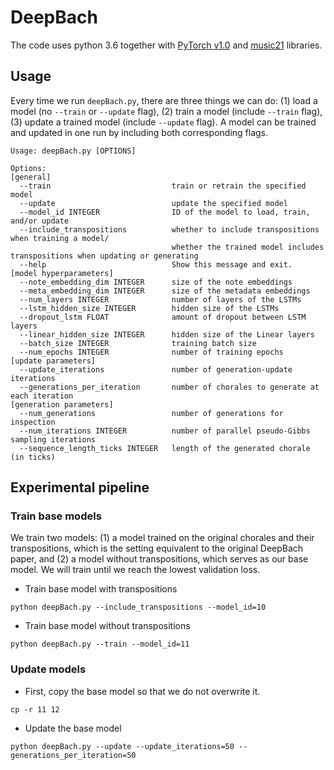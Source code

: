 # DeepBach
The code uses python 3.6 together with [PyTorch v1.0](https://pytorch.org/) and
 [music21](http://web.mit.edu/music21/) libraries.

## Usage
Every time we run `deepBach.py`, there are three things we can do: (1) load a model (no `--train` or `--update` flag), (2) train a model (include `--train` flag), (3) update a trained model (include `--update` flag). A model can be trained and updated in one run by including both corresponding flags.

```
Usage: deepBach.py [OPTIONS]

Options:
[general]
  --train                           train or retrain the specified model
  --update                          update the specified model
  --model_id INTEGER                ID of the model to load, train, and/or update
  --include_transpositions          whether to include transpositions when training a model/
                                    whether the trained model includes transpositions when updating or generating
  --help                            Show this message and exit.
[model hyperparameters]
  --note_embedding_dim INTEGER      size of the note embeddings
  --meta_embedding_dim INTEGER      size of the metadata embeddings
  --num_layers INTEGER              number of layers of the LSTMs
  --lstm_hidden_size INTEGER        hidden size of the LSTMs
  --dropout_lstm FLOAT              amount of dropout between LSTM layers
  --linear_hidden_size INTEGER      hidden size of the Linear layers
  --batch_size INTEGER              training batch size
  --num_epochs INTEGER              number of training epochs
[update parameters]
  --update_iterations               number of generation-update iterations
  --generations_per_iteration       number of chorales to generate at each iteration
[generation parameters]
  --num_generations                 number of generations for inspection
  --num_iterations INTEGER          number of parallel pseudo-Gibbs sampling iterations
  --sequence_length_ticks INTEGER   length of the generated chorale (in ticks)
```

## Experimental pipeline
### Train base models
We train two models: (1) a model trained on the original chorales and their transpositions, which is the setting equivalent to the original DeepBach paper, and (2) a model without transpositions, which serves as our base model. We will train until we reach the lowest validation loss.
- Train base model with transpositions
```
python deepBach.py --include_transpositions --model_id=10
```

- Train base model without transpositions
```
python deepBach.py --train --model_id=11
```

### Update models
- First, copy the base model so that we do not overwrite it. 
```
cp -r 11 12
```
- Update the base model
```
python deepBach.py --update --update_iterations=50 --generations_per_iteration=50
```
